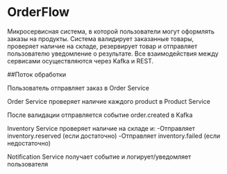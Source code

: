 # OrderFlow

Микросервисная система, в которой пользователи могут оформлять заказы на продукты. 
Система валидирует заказанные товары, проверяет наличие на складе, резервирует товар и отправляет пользователю уведомление о результате. 
Все взаимодействия между сервисами осуществляются через Kafka и REST.


##Поток обработки

Пользователь отправляет заказ в Order Service

Order Service проверяет наличие каждого product в Product Service

После валидации отправляется событие order.created в Kafka

Inventory Service проверяет наличие на складе и:
 -Отправляет inventory.reserved (если достаточно)
 -Отправляет inventory.failed (если недостаточно)

Notification Service получает событие и логирует/уведомляет пользователя
